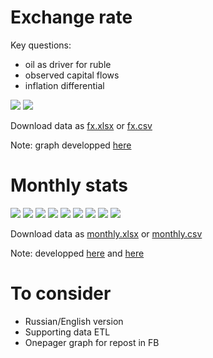 Exchange rate
=============
Key questions:
- oil as driver for ruble 
- observed capital flows 
- inflation differential 

![](images/rub_oil.png)
![](images/rub_oil_ts.png)

Download data as [fx.xlsx](data/fx.xlsx) or [fx.csv](data/fx.csv)

Note: graph developped [here](https://github.com/epogrebnyak/viz_demo) 


Monthly stats
=============

![](images/m_GDP.png)
![](images/m_CPI.png)
![](images/m_GOV.png)
![](images/m_GOV2.png)
![](images/m_FX.png)
![](images/m_BOP.png)
![](images/m_CREDIT.png)
![](images/m_REAL.png)
![](images/m_REAL2.png)

Download data as [monthly.xlsx](data/monthly.xlsx) or [monthly.csv](data/monthly.csv)

Note: developped [here](https://github.com/epogrebnyak/data-lab) and [here](https://github.com/epogrebnyak/data-rosstat-kep)

To consider
===========

- Russian/English version
- Supporting data ETL
- Onepager graph for repost in FB

